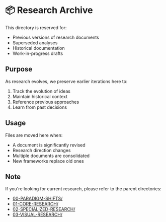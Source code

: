 # 📦 Research Archive

This directory is reserved for:
- Previous versions of research documents
- Superseded analyses
- Historical documentation
- Work-in-progress drafts

## Purpose

As research evolves, we preserve earlier iterations here to:
1. Track the evolution of ideas
2. Maintain historical context
3. Reference previous approaches
4. Learn from past decisions

## Usage

Files are moved here when:
- A document is significantly revised
- Research direction changes
- Multiple documents are consolidated
- New frameworks replace old ones

## Note

If you're looking for current research, please refer to the parent directories:
- [00-PARADIGM-SHIFTS/](../00-PARADIGM-SHIFTS/)
- [01-CORE-RESEARCH/](../01-CORE-RESEARCH/)
- [02-SPECIALIZED-RESEARCH/](../02-SPECIALIZED-RESEARCH/)
- [03-VISUAL-RESEARCH/](../03-VISUAL-RESEARCH/)